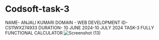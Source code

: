 # Codsoft-task-3
NAME- ANJALI KUMARI
DOMAIN - WEB DEVELOPMENT
ID- CS11WX274933
DURATION- 10 JUNE 2024-10 JULY 2024
TASK-3 FULLY FUNCTIONAL CALCULATOR
![Screenshot (13)](https://github.com/Anjali10001/Codsoft-task-3/assets/171924324/ed12c736-fa3f-486c-bce7-c716fcadbb9a)
